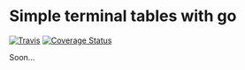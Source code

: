 # Simple terminal tables with go

[![Travis](https://img.shields.io/travis/alexeyco/simpletable.svg?style=flat-square)](https://travis-ci.org/alexeyco/simpletable)
[![Coverage Status](https://coveralls.io/repos/github/alexeyco/simpletable/badge.svg?branch=master)](https://coveralls.io/github/alexeyco/simpletable?branch=master)

Soon...
